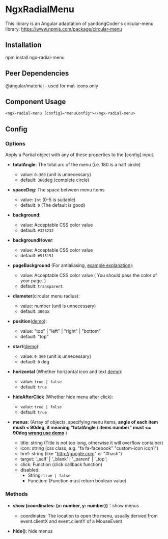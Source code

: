 # NgxRadialMenu

This library is an Angular adaptation of yandongCoder's circular-menu library:
https://www.npmjs.com/package/circular-menu

## Installation

npm install ngx-radial-menu

## Peer Dependencies

@angular/material - used for mat-icons only

## Component Usage

`<ngx-radial-menu [config]="menuConfig"></ngx-radial-menu>`

## Config

### Options

Apply a Partial<MenuConfig> object with any of these properties to the [config] input.

- **totalAngle**: The total arc of the menu (i.e. 180 is a half circle)
  - value: ```0-360``` (unit is unnecessary)
  - default: ```360```deg (complete circle)
- **spaceDeg**: The space between menu items
  - value: ```Int``` (0-5 is suitable)
  - default: ```0``` (The default is good)
- **background**:
  - value: Acceptable CSS color value
  - default: ```#323232```
- **backgroundHover**:
  - value: Acceptable CSS color value
  - default: ```#515151```
- **pageBackground** (For antialiasing, [example explanation](https://raw.githubusercontent.com/yandongCoder/circular-menu/master/examples/images/CMenu-antialiasing.png)):
  - value: Acceptable CSS color value ( You should pass the color of your page. )
  - default: ```transparent```
- **diameter**(circular menu radius):
  - value:  number (unit is unnecessary)
  - default: ```300```px
- **position**([demo](https://jsfiddle.net/yandongCoder/c00qb1kh/7/)):
  - value: "top" | "left" | "right" | "bottom"
  - default: "top"
- **start**([demo](https://jsfiddle.net/yandongCoder/c00qb1kh/8/)):
  - value: ```0-360``` (unit is unnecessary)
  - default: ```0``` deg
- **horizontal** (Whether horizontal icon and text [demo](https://jsfiddle.net/yandongCoder/c00qb1kh/9/)):
  - value: ```true | false```
  - default: ```true```
- **hideAfterClick** (Whether hide menu after click):
  - value: ```true | false```
  - default: ```true```

- **menus**: (Array of objects, specifying menu items, **angle of each item mush < 90deg, it meaning "totalAngle / items number" must <= 90deg [wrong use demo](https://jsfiddle.net/yandongCoder/c00qb1kh/10/)** )
  - title: string (Title is not too long, otherwise it will overflow container)
  - icon: string (css class, e.g. "fa fa-facebook" "custom-icon icon1")
  - href: string (like "http://google.com" or "#hash")
  - target: '_self' | '_blank' | '_parent' | '_top';
  - click: Function (click callback function)
  - disabled:
    - String: ```true | false```
    - Function: (Function must return boolean value)

### Methods

- **show (coordinates: {x: number, y: number})**：show menus
  - coordinates: The location to open the menu, usually derived from event.clientX and event.clientY of a MouseEvent
  
- **hide()**: hide menus
